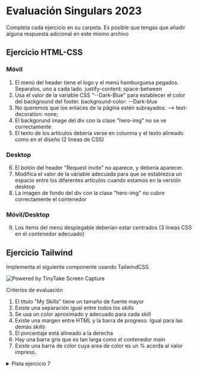 # Evaluación Singulars 2023

Completa cada ejercicio en su carpeta. Es posible que tengas que añadir alguna respuesta adicional en este mismo archivo

## Ejercicio HTML-CSS

### Móvil

1. El menú del header tiene el logo y el menú hamburguesa pegados. Separalos, uno a cada lado. justify-content: space-between
2. Usa el valor de la variable CSS "--Dark-Blue" para establecer el color del background del footer. background-color: --Dark-blue
3. No queremos que los enlaces de la página estén subrayados. --> text-decoration: none;
4. El backgorund image del div con la clase "hero-img" no se ve correctamente.
5. El texto de los artículos debería verse en columna y el texto alineado como en el diseño (2 líneas de CSS)

### Desktop

6. El botón del header "Request invite" no aparece, y debería aparecer.
7. Modifica el valor de la variable adecuada para que se establezca un espacio entre los diferentes artículos cuando estamos en la versión desktop
8. La imagen de fondo del div con la clase "hero-img" no cubre correctamente el contenedor

### Móvil/Desktop

9. Los items del menú desplegable deberían estar centrados (3 líneas CSS en el contenedor adecuado)

## Ejercicio Tailwind

Implementa el siguiente componente usando TailwindCSS.

<img src="https://oscarm.tinytake.com/media/143db92?filename=1680185969312_TinyTake30-03-2023-04-19-24_638157827685648448.png&sub_type=thumbnail_preview&type=attachment&width=800&height=358" title="Powered by TinyTake Screen Capture"/><br>

Criterios de evaluación

1. El título "My Skills" tiene un tamaño de fuente mayor
2. Existe una separación igual entre todos los _skills_
3. Se usa un color aproximado y adecuado para cada _skill_
4. Existe una margen entre HTML y la barra de progreso. Igual para las demás _skills_
5. El porcentaje está alineado a la derecha
6. Hay una barra gris que es tan larga como el contenedor main
7. Existe una barra de color cuya area de color es un % acorda al valor impreso.

<details>
  <summary>Pista ejercicio 7</summary>
  <p>Necesitas usar valores arbitrarios con Tailwind. Piensa que el contenedor hijo de color debe ser un % de ancho respecto a su padre</p>
</details>
